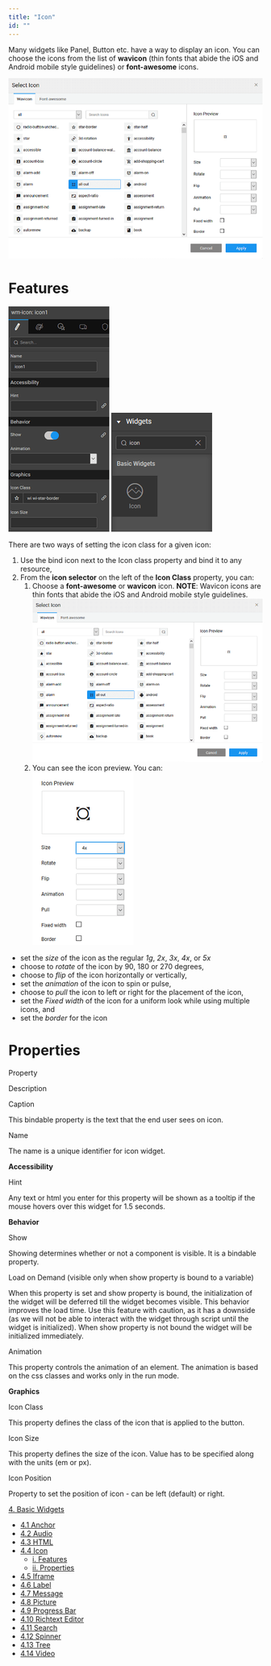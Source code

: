 ```yaml
---
title: "Icon"
id: ""
---
```


Many widgets like Panel, Button etc. have a way to display an icon. You can choose the icons from the list of **wavicon** (thin fonts that abide the iOS and Android mobile style guidelines) or **font-awesome** icons.

[![](../assets/icon_dialog.png)](../assets/icon_dialog.png)

# Features

[![](../assets/icon_props.png)](../assets/icon_props.png) [![](../assets/icon_sel.png)](../assets/icon_sel.png)

There are two ways of setting the icon class for a given icon:

1. Use the bind icon next to the Icon class property and bind it to any resource,
2. From the **icon selector** on the left of the **Icon Class** property, you can:
    1. Choose a **font-awesome** or **wavicon** icon. **NOTE**: Wavicon icons are thin fonts that abide the iOS and Android mobile style guidelines. [![](../assets/icon_dialog.png)](../assets/icon_dialog.png)
    2. You can see the icon preview. You can: [![](../assets/icon_preview.png)](../assets/icon_preview.png)

- set the _size_ of the icon as the regular _1g_, _2x_, _3x_, _4x_, or _5x_
- choose to _rotate_ of the icon by 90, 180 or 270 degrees,
- choose to _flip_ of the icon horizontally or vertically,
- set the _animation_ of the icon to spin or pulse,
- choose to _pull_ the icon to left or right for the placement of the icon,
- set the _Fixed width_ of the icon for a uniform look while using multiple icons, and
- set the _border_ for the icon

# Properties

Property

Description

Caption

This bindable property is the text that the end user sees on icon.

Name

The name is a unique identifier for icon widget.

**Accessibility**

Hint

Any text or html you enter for this property will be shown as a tooltip if the mouse hovers over this widget for 1.5 seconds.

**Behavior**

Show

Showing determines whether or not a component is visible. It is a bindable property.

Load on Demand (visible only when show property is bound to a variable)

When this property is set and show property is bound, the initialization of the widget will be deferred till the widget becomes visible. This behavior improves the load time. Use this feature with caution, as it has a downside (as we will not be able to interact with the widget through script until the widget is initialized). When show property is not bound the widget will be initialized immediately.

Animation

This property controls the animation of an element. The animation is based on the css classes and works only in the run mode.

**Graphics**

Icon Class

This property defines the class of the icon that is applied to the button.

Icon Size

This property defines the size of the icon. Value has to be specified along with the units (em or px).

Icon Position

Property to set the position of icon - can be left (default) or right.

[4\. Basic Widgets](/learn/app-development/widgets/widget-library/#basic)

- [4.1 Anchor](/learn/app-development/widgets/basic/anchor/)
- [4.2 Audio](/learn/app-development/widgets/media-widgets/)
- [4.3 HTML](/learn/app-development/widgets/basic/html/)
- [4.4 Icon](/learn/app-development/widgets/basic/icon/)
    - [i. Features](#features)
    - [ii. Properties](#properties)
- [4.5 Iframe](/learn/app-development/widgets/basic/iframe/)
- [4.6 Label](/learn/app-development/widgets/basic/label/)
- [4.7 Message](/learn/app-development/widgets/basic/message/)
- [4.8 Picture](/learn/app-development/widgets/media-widgets/)
- [4.9 Progress Bar](/learn/app-development/widgets/basic/progress-bar/)
- [4.10 Richtext Editor](/learn/app-development/widgets/basic/richtext-editor/)
- [4.11 Search](/learn/app-development/widgets/basic/search/)
- [4.12 Spinner](/learn/app-development/widgets/basic/spinner/)
- [4.13 Tree](/learn/app-development/widgets/basic/tree/)
- [4.14 Video](/learn/app-development/widgets/media-widgets/)
